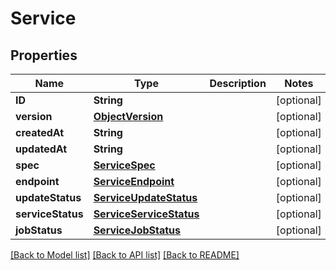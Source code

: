 # Service

## Properties
Name | Type | Description | Notes
------------ | ------------- | ------------- | -------------
**ID** | **String** |  | [optional] 
**version** | [**ObjectVersion**](ObjectVersion.md) |  | [optional] 
**createdAt** | **String** |  | [optional] 
**updatedAt** | **String** |  | [optional] 
**spec** | [**ServiceSpec**](ServiceSpec.md) |  | [optional] 
**endpoint** | [**ServiceEndpoint**](ServiceEndpoint.md) |  | [optional] 
**updateStatus** | [**ServiceUpdateStatus**](ServiceUpdateStatus.md) |  | [optional] 
**serviceStatus** | [**ServiceServiceStatus**](ServiceServiceStatus.md) |  | [optional] 
**jobStatus** | [**ServiceJobStatus**](ServiceJobStatus.md) |  | [optional] 

[[Back to Model list]](../README.md#documentation-for-models) [[Back to API list]](../README.md#documentation-for-api-endpoints) [[Back to README]](../README.md)


